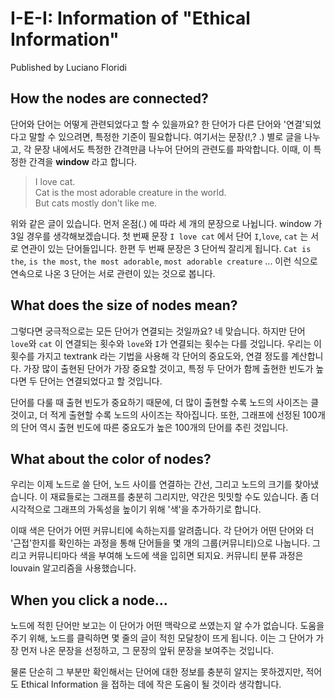 # I-E-I: Information of "Ethical Information"

Published by Luciano Floridi

## How the nodes are connected?
단어와 단어는 어떻게 관련되었다고 할 수 있을까요? 한 단어가 다른 단어와 '연결'되었다고 말할 수 있으려면, 특정한 기준이 필요합니다. 여기서는 문장(!,? .) 별로 글을 나누고, 각 문장 내에서도 특정한 간격만큼 나누어 단어의 관련도를 파악합니다. 이때, 이 특정한 간격을 **window** 라고 합니다.

> I love cat. <br>
Cat is the most adorable creature in the world. <br>
But cats mostly don't like me.

위와 같은 글이 있습니다. 먼저 온점(.) 에 따라 세 개의 문장으로 나뉩니다. window 가 3일 경우를 생각해보겠습니다. 첫 번째 문장 `I love cat` 에서 단어 `I`,`love`, `cat` 는 서로 연관이 있는 단어들입니다. 한편 두 번째 문장은 3 단어씩 잘리게 됩니다. `Cat is the`, `is the most`, `the most adorable`, `most adorable creature` ... 이런 식으로 연속으로 나온 3 단어는 서로 관련이 있는 것으로 봅니다.

## What does the size of nodes mean?

그렇다면 궁극적으로는 모든 단어가 연결되는 것일까요? 네 맞습니다. 하지만 단어 `love`와 `cat` 이 연결되는 횟수와 `love`와 `I`가 연결되는 횟수는 다를 것입니다. 우리는 이 횟수를 가지고 textrank 라는 기법을 사용해 각 단어의 중요도와, 연결 정도를 계산합니다. 가장 많이 출현된 단어가 가장 중요할 것이고, 특정 두 단어가 함께 출현한 빈도가 높다면 두 단어는 연결되었다고 할 것입니다.

단어를 다룰 때 출현 빈도가 중요하기 때문에, 더 많이 출현할 수록 노드의 사이즈는 클 것이고, 더 적게 출현할 수록 노드의 사이즈는 작아집니다. 또한, 그래프에 선정된 100개의 단어 역시 출현 빈도에 따른 중요도가 높은 100개의 단어를 추린 것입니다. 

## What about the color of nodes?

우리는 이제 노드로 쓸 단어, 노드 사이를 연결하는 간선, 그리고 노드의 크기를 찾아냈습니다. 이 재료들로는 그래프를 충분히 그리지만, 약간은 밋밋할 수도 있습니다. 좀 더 시각적으로 그래프의 가독성을 높이기 위해 '색'을 추가하기로 합니다.

이때 색은 단어가 어떤 커뮤니티에 속하는지를 알려줍니다. 각 단어가 어떤 단어와 더 '근접'한지를 확인하는 과정을 통해 단어들을 몇 개의 그룹(커뮤니티)으로 나눕니다. 그리고 커뮤니티마다 색을 부여해 노드에 색을 입히면 되지요. 커뮤니티 분류 과정은 louvain 알고리즘을 사용했습니다.

## When you click a node...

노드에 적힌 단어만 보고는 이 단어가 어떤 맥락으로 쓰였는지 알 수가 없습니다. 도움을 주기 위해, 노드를 클릭하면 몇 줄의 글이 적힌 모달창이 뜨게 됩니다. 이는 그 단어가 가장 먼저 나온 문장을 선정하고, 그 문장의 앞뒤 문장을 보여주는 것입니다. 

물론 단순히 그 부분만 확인해서는 단어에 대한 정보를 충분히 알지는 못하겠지만, 적어도 Ethical Information 을 접하는 데에 작은 도움이 될 것이라 생각합니다.